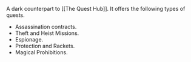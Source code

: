 A dark counterpart to [[The Quest Hub]]. It offers the following types of quests.
- Assassination contracts.
- Theft and Heist Missions.
- Espionage.
- Protection and Rackets.
- Magical Prohibitions.